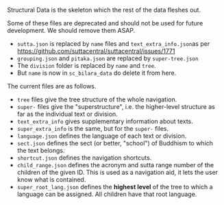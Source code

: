 Structural Data is the skeleton which the rest of the data fleshes out.

Some of these files are deprecated and should not be used for future development. We should remove them ASAP.

-  `sutta.json` is replaced by `name` files and `text_extra_info.json`as per https://github.com/suttacentral/suttacentral/issues/1771
- `grouping.json` and `pitaka.json` are replaced by `super-tree.json`
-  The `division` folder is replaced by `name` and `tree`.
- But `name` is now in `sc_bilara_data` do delete it from here.

The current files are as follows.

- `tree` files give the tree structure of the whole navigation. 
- `super-` files give the "superstructure", i.e. the higher-level structure as far as the individual text or division.
- `text_extra_info` gives supplementary information about texts.
- `super_extra_info` is the same, but for the `super-` files.
- `language.json` defines the language of each text or division.
- `sect.json` defines the sect (or better, "school") of Buddhism to which the text belongs.
- `shortcut.json` defines the navigation shortcuts.
- `child_range.json` defines the  acronym and sutta range number of the children of the given ID. This is used as a navigation aid, it lets the user know what is contained.
- `super_root_lang.json` defines the **highest level** of the tree to which a language can be assigned. All children have that root language.
